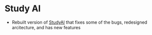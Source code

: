 # Study AI

- Rebuilt version of [StudyAI](https://github.com/marcusgchan/study-ai) that fixes some of the bugs, redesigned arcitecture, and has new features
